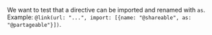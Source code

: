 We want to test that a directive can be imported and renamed with `as`.
Example: `@link(url: "...", import: [{name: "@shareable", as: "@partageable"}])`.
